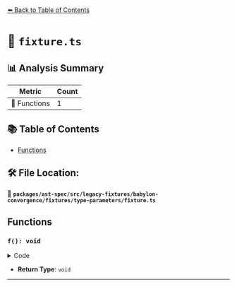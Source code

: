 [⬅️ Back to Table of Contents](../../../../../../../index.md)

# 📄 `fixture.ts`

## 📊 Analysis Summary

| Metric | Count |
|--------|-------|
| 🔧 Functions | 1 |

## 📚 Table of Contents

- [Functions](#functions)

## 🛠️ File Location:
📂 **`packages/ast-spec/src/legacy-fixtures/babylon-convergence/fixtures/type-parameters/fixture.ts`**

## Functions

### `f(): void`

<details><summary>Code</summary>

```ts
function f<T extends object = object>() {}
```
</details>

- **Return Type**: `void`

---